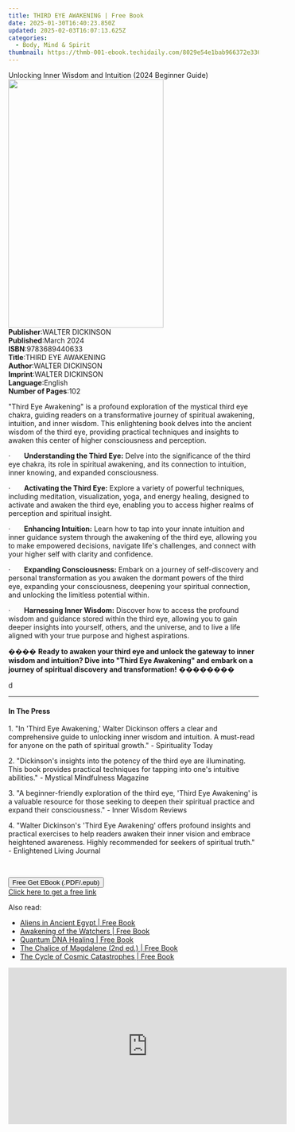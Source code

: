 ```yaml
---
title: THIRD EYE AWAKENING | Free Book
date: 2025-01-30T16:40:23.850Z
updated: 2025-02-03T16:07:13.625Z
categories:
  - Body, Mind & Spirit
thumbnail: https://thmb-001-ebook.techidaily.com/8029e54e1bab966372e3361ada6dbc4d4daf6b35aecb670ef3d78c03e66df07b.jpg
---
```

<main id="book-container">
  <div class="flex flex-col">
    <div class="book-brief flex-1 py-6 px-4 sm:p-6 md:py-10 md:px-8">
      <!-- brief-->
      <div class="book-brief-main">
        Unlocking Inner Wisdom and Intuition (2024 Beginner Guide)
      </div>
    </div>
    <div
      class="book-meta-info flex-1 grid gap-4 col-start-1 col-end-3 row-start-1 sm:mb-6 sm:grid-cols-4 lg:gap-6 lg:col-start-2 lg:row-end-6 lg:row-span-6 lg:mb-0"
    >
      <div
        class="book-meta-info-left place-content-center mt-4 p-4 text-sm leading-6 col-start-2 col-span-2 dark:text-slate-400"
      >
        <img
          class="w-full h-500 object-cover rounded-lg sm:h-255 sm:col-span-2 lg:col-span-full"
          src="https://img-001-ebook.techidaily.com/61721723cdae6b9e11c668b7d7fafb751842b52e64e9e0e5711c80e3012ca929.jpg"
          alt=""
          width="312"
          height="500"
        />
      </div>
      <div
        class="book-meta-info-right mt-2 col-start-1 row-start-2 col-span-3 self-center"
      >
        <!-- meta data  -->
        <div class="flex flex-col px-4 md:px-8">
          <div class="flex-1">
            <strong>Publisher</strong>:<span class="px-2"
              >WALTER DICKINSON</span
            >
          </div>
          <div class="flex-1">
            <strong>Published</strong>:<span class="px-2">March 2024</span>
          </div>
          <div class="flex-1">
            <strong>ISBN</strong>:<span class="px-2">9783689440633</span>
          </div>
          <div class="flex-1">
            <strong>Title</strong>:<span class="px-2">THIRD EYE AWAKENING</span>
          </div>
          <div class="flex-1">
            <strong>Author</strong>:<span class="px-2">WALTER DICKINSON</span>
          </div>
          <div class="flex-1">
            <strong>Imprint</strong>:<span class="px-2">WALTER DICKINSON</span>
          </div>
          <div class="flex-1">
            <strong>Language</strong>:<span class="px-2">English</span>
          </div>
          <div class="flex-1">
            <strong>Number of Pages</strong>:<span class="px-2">102</span>
          </div>
        </div>
      </div>
    </div>
    <div class="book-description flex-1 py-6 px-4 sm:p-6 md:py-10 md:px-8">
      <div class="book-description-main">
        <div accordion-content="" id="description">
          <p>
            "Third Eye Awakening" is a profound exploration of the mystical
            third eye chakra, guiding readers on a transformative journey of
            spiritual awakening, intuition, and inner wisdom. This enlightening
            book delves into the ancient wisdom of the third eye, providing
            practical techniques and insights to awaken this center of higher
            consciousness and perception.
          </p>
          <p>
            ·&nbsp;&nbsp;&nbsp;&nbsp;&nbsp;&nbsp;&nbsp;<strong
              >Understanding the Third Eye:</strong
            >
            Delve into the significance of the third eye chakra, its role in
            spiritual awakening, and its connection to intuition, inner knowing,
            and expanded consciousness.
          </p>
          <p>
            ·&nbsp;&nbsp;&nbsp;&nbsp;&nbsp;&nbsp;&nbsp;<strong
              >Activating the Third Eye:</strong
            >
            Explore a variety of powerful techniques, including meditation,
            visualization, yoga, and energy healing, designed to activate and
            awaken the third eye, enabling you to access higher realms of
            perception and spiritual insight.
          </p>
          <p>
            ·&nbsp;&nbsp;&nbsp;&nbsp;&nbsp;&nbsp;&nbsp;<strong
              >Enhancing Intuition:</strong
            >
            Learn how to tap into your innate intuition and inner guidance
            system through the awakening of the third eye, allowing you to make
            empowered decisions, navigate life's challenges, and connect with
            your higher self with clarity and confidence.
          </p>
          <p>
            ·&nbsp;&nbsp;&nbsp;&nbsp;&nbsp;&nbsp;&nbsp;<strong
              >Expanding Consciousness:</strong
            >
            Embark on a journey of self-discovery and personal transformation as
            you awaken the dormant powers of the third eye, expanding your
            consciousness, deepening your spiritual connection, and unlocking
            the limitless potential within.
          </p>
          <p>
            ·&nbsp;&nbsp;&nbsp;&nbsp;&nbsp;&nbsp;&nbsp;<strong
              >Harnessing Inner Wisdom:</strong
            >
            Discover how to access the profound wisdom and guidance stored
            within the third eye, allowing you to gain deeper insights into
            yourself, others, and the universe, and to live a life aligned with
            your true purpose and highest aspirations.
          </p>
          <p>
            ����
            <strong
              >Ready to awaken your third eye and unlock the gateway to inner
              wisdom and intuition? Dive into "Third Eye Awakening" and embark
              on a journey of spiritual discovery and transformation!</strong
            >
            ��������
          </p>
          <p>d</p>
        </div>
        <div class="accordion-fader"></div>
      </div>
    </div>
    <div class="book-excerpts flex-1 py-6 px-4 sm:p-6 md:py-10 md:px-8">
      <!-- excerpts-->
      <div class="book-excerpts-main">
        <hr />
        <h4 class="placeholder placeholder-heading">
          <span>In The Press</span>
        </h4>
        <p></p>
        <p>
          1. "In 'Third Eye Awakening,' Walter Dickinson offers a clear and
          comprehensive guide to unlocking inner wisdom and intuition. A
          must-read for anyone on the path of spiritual growth." - Spirituality
          Today
        </p>
        <p>
          2. "Dickinson's insights into the potency of the third eye are
          illuminating. This book provides practical techniques for tapping into
          one's intuitive abilities." - Mystical Mindfulness Magazine
        </p>
        <p>
          3. "A beginner-friendly exploration of the third eye, 'Third Eye
          Awakening' is a valuable resource for those seeking to deepen their
          spiritual practice and expand their consciousness." - Inner Wisdom
          Reviews
        </p>
        <p>
          4. "Walter Dickinson's 'Third Eye Awakening' offers profound insights
          and practical exercises to help readers awaken their inner vision and
          embrace heightened awareness. Highly recommended for seekers of
          spiritual truth." - Enlightened Living Journal
        </p>
        <p><br /></p>
        <p></p>
      </div>
    </div>
    <div
      class="book-about-author flex-1 py-6 px-4 sm:p-6 md:py-10 md:px-8"
    ></div>
    <div class="book-free-get flex-1 py-6 px-4 sm:p-6 md:py-10 md:px-8">
      <button
        id="btn-free-get"
        class="bg-blue-500 hover:bg-blue-700 text-white font-bold py-2 px-4 rounded"
      >
        Free Get EBook (.PDF/.epub)
      </button>
      <div id="countdown-display" class="px-2 text-lg mt-2"></div>
      <a
        id="free-link"
        class="hidden bg-blue-500 hover:bg-blue-700 text-white font-bold py-2 px-4 rounded"
        href="https://www.ebooks.com/en-us/book/211275823/third-eye-awakening/walter-dickinson/"
        target="_blank"
        >Click here to get a free link</a
      >
    </div>
    <script>
      let countdownTime = 0;
      let countdownInterval = null;
      document
        .getElementById('btn-free-get')
        .addEventListener('click', startCountdown);
      function startCountdown() {
        countdownTime = new Date().getTime() + 60000 * 3;
        countdownInterval = setInterval(updateCountdown, 1000);
        document.getElementById('btn-free-get').disabled = true;
        document
          .getElementById('btn-free-get')
          .classList.add('bg-gray-500', 'cursor-not-allowed');
      }
      function updateCountdown() {
        let currentTime = new Date().getTime();
        let timeLeft = countdownTime - currentTime;
        let secondsLeft = Math.floor(timeLeft / 1000);
        document.getElementById('countdown-display').innerHTML =
          `Remaining time: ${secondsLeft} seconds.`;
        if (secondsLeft <= 0) {
          clearInterval(countdownInterval);
          document.getElementById('btn-free-get').classList.add('hidden');
          document.getElementById('free-link').classList.remove('hidden');
          document.getElementById('countdown-display').innerHTML = '';
        }
      }
    </script>
  </div>
</main>

<ins class="adsbygoogle"
      style="display:block"
      data-ad-client="ca-pub-7571918770474297"
      data-ad-slot="8358498916"
      data-ad-format="auto"
      data-full-width-responsive="true"></ins>
    

<span class="atpl-alsoreadstyle">Also read:</span>
<div><ul>
<li><a href="https://novels-ebooks.techidaily.com/95782429-9781591438281-aliens-in-ancient-egypt/"><u>Aliens in Ancient Egypt | Free Book</u></a></li>
<li><a href="https://novels-ebooks.techidaily.com/95782423-9781591432524-awakening-of-the-watchers/"><u>Awakening of the Watchers | Free Book</u></a></li>
<li><a href="https://novels-ebooks.techidaily.com/95782426-9781591432906-quantum-dna-healing/"><u>Quantum DNA Healing | Free Book</u></a></li>
<li><a href="https://novels-ebooks.techidaily.com/95782424-9781591438779-the-chalice-of-magdalene-2nd-ed/"><u>The Chalice of Magdalene (2nd ed.) | Free Book</u></a></li>
<li><a href="https://novels-ebooks.techidaily.com/95782427-9781591439646-the-cycle-of-cosmic-catastrophes/"><u>The Cycle of Cosmic Catastrophes | Free Book</u></a></li>
</ul></div>

<!-- affiliate ads begin -->
<iframe width="560" height="315" src="https://www.youtube.com/embed/rBnnLFJbvr4?si=LlHYrYlOBp7NLMec" title="YouTube video player" frameborder="0" allow="accelerometer; autoplay; clipboard-write; encrypted-media; gyroscope; picture-in-picture; web-share" referrerpolicy="strict-origin-when-cross-origin" allowfullscreen></iframe>
<!-- affiliate ads end -->


